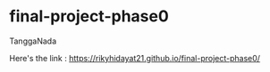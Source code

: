 # final-project-phase0
TanggaNada

Here's the link : https://rikyhidayat21.github.io/final-project-phase0/
